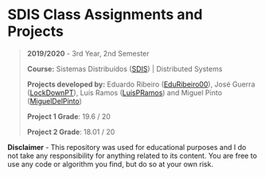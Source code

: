 # SDIS Class Assignments and Projects

> **2019/2020** - 3rd Year, 2nd Semester
>
> **Course:** Sistemas Distribuídos ([SDIS](https://sigarra.up.pt/feup/pt/ucurr_geral.ficha_uc_view?pv_ocorrencia_id=436451)) | Distributed Systems
>
> **Projects developed by:** Eduardo Ribeiro ([EduRibeiro00](https://github.com/EduRibeiro00)), José Guerra ([LockDownPT](https://github.com/lockdownpt)), Luís Ramos ([LuisPRamos](https://github.com/LuisPRamos)) and Miguel Pinto ([MiguelDelPinto](https://github.com/MiguelDelPinto)) 
>
> **Project 1 Grade**: 19.6 / 20
>
> **Project 2 Grade**: 18.01 / 20

**Disclaimer** - This repository was used for educational purposes and I do not take any responsibility for anything related to its content. You are free to use any code or algorithm you find, but do so at your own risk.

